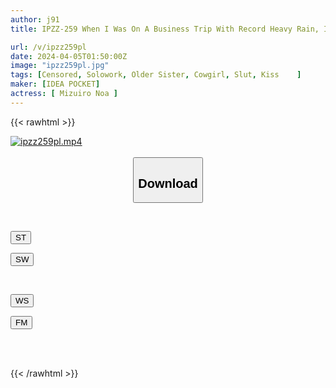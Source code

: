 ```yaml
---
author: j91
title: IPZZ-259 When I Was On A Business Trip With Record Heavy Rain, I Suddenly Ended Up Sharing A Room With A Virgin Subordinate... My Subordinate Was Excited By My Wet Body And Attacked Me, And We Had 10 Drenched Sex Sessions Until Morning. Noah Mizuiro

url: /v/ipzz259pl
date: 2024-04-05T01:50:00Z
image: "ipzz259pl.jpg"
tags: [Censored, Solowork, Older Sister, Cowgirl, Slut, Kiss	]
maker: [IDEA POCKET]
actress: [ Mizuiro Noa ]
---
```



{{< rawhtml >}}

<div class="video" data-videoid="GW1jLMa0x4SaJY">
    <a href="javascript:;">
        <img src="/v/ipzz259pl/ipzz259pl.jpg" width="WIDTH" height="HEIGHT" alt="ipzz259pl.mp4" loading="lazy">
    </a>
</div>

<script type="text/javascript" src="https://j91.asia/asset/on-demand-st.js"></script>

<br>
  <link rel="stylesheet" href="https://j91.asia/asset/bs5.css">
  
  <center>
  <button class="btn btn-primary" type="button" data-bs-toggle="collapse" data-bs-target=".multi-collapse" aria-expanded="false" aria-controls="multiCollapseExample1 multiCollapseExample2"><h2>Download</h2></button></center>
</p>
<div class="row">
  <div class="col">
    <div class="collapse multi-collapse" id="multiCollapseExample1">
      <div class="card card-body">
	      	      <br>
<div class="buttons">  
<p><a href="https://streamtape.to/v/GW1jLMa0x4SaJY" target="_blank"><button class="btn-hover color-3"><i class="fa fa-download"></i> ST</button></a></p>
<p><a href="https://asnwish.com/cydvya8rbhuu" target="_blank"><button class="btn-hover color-2"><i class="fa fa-download"></i> SW</button></a></p></div>
    </div>
  </div>
</div>
  <div class="col">
    <div class="collapse multi-collapse" id="multiCollapseExample2">
      <div class="card card-body">
	      <br>
<div class="buttons">
<p><a href="https://wolfstream.tv/h2uoksew5wjl"><button class="btn-hover color-9"><i class="fa fa-download"></i> WS</button></a></p>
<p><a href="https://filemoon.sx/d/dp9773brpsn8"><button class="btn-hover color-8"><i class="fa fa-download"></i> FM</button></a></p></div>
<br><br>
      </div>
    </div>
  </div>
</div>

{{< /rawhtml >}}